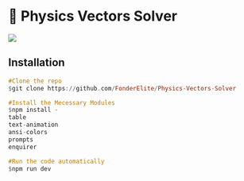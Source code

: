 # 🌠 Physics Vectors Solver
<img src="physics_vectors_demo.gif">

## Installation
```hs
#Clone the repo
$git clone https://github.com/FonderElite/Physics-Vectors-Solver

#Install the Mecessary Modules
$npm install -
table
text-animation
ansi-colors
prompts
enquirer

#Run the code automatically
$npm run dev
```

